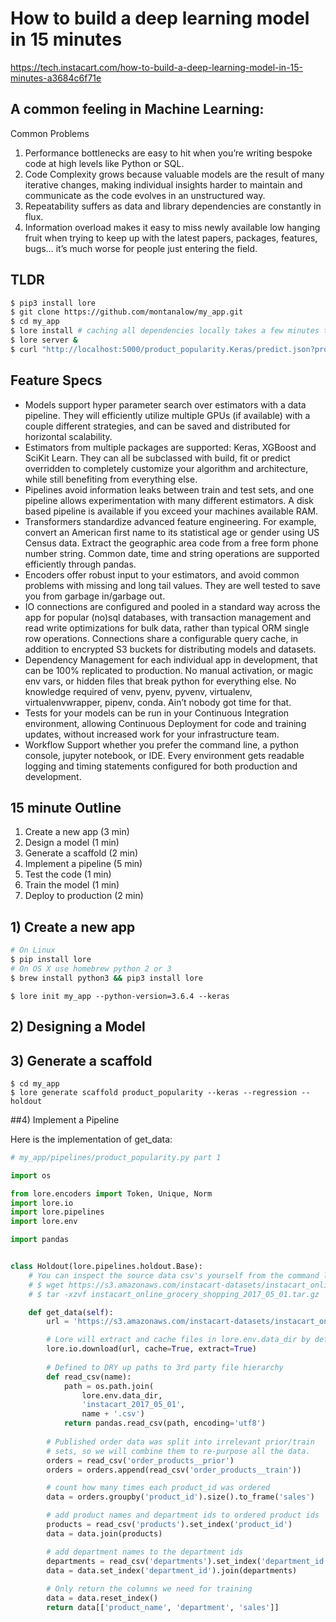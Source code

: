 How to build a deep learning model in 15 minutes
================================================

https://tech.instacart.com/how-to-build-a-deep-learning-model-in-15-minutes-a3684c6f71e

## A common feeling in Machine Learning:

Common Problems

1. Performance bottlenecks are easy to hit when you’re writing bespoke code at high levels like Python or SQL.
2. Code Complexity grows because valuable models are the result of many iterative changes, making individual insights harder to maintain and communicate as the code evolves in an unstructured way.
3. Repeatability suffers as data and library dependencies are constantly in flux.
4. Information overload makes it easy to miss newly available low hanging fruit when trying to keep up with the latest papers, packages, features, bugs… it’s much worse for people just entering the field.

## TLDR

```sh
$ pip3 install lore
$ git clone https://github.com/montanalow/my_app.git
$ cd my_app 
$ lore install # caching all dependencies locally takes a few minutes the first time
$ lore server & 
$ curl "http://localhost:5000/product_popularity.Keras/predict.json?product_name=Banana&department=produce"
```

## Feature Specs

* Models support hyper parameter search over estimators with a data pipeline. They will efficiently utilize multiple GPUs (if available) with a couple different strategies, and can be saved and distributed for horizontal scalability.
* Estimators from multiple packages are supported: Keras, XGBoost and SciKit Learn. They can all be subclassed with build, fit or predict overridden to completely customize your algorithm and architecture, while still benefiting from everything else.
* Pipelines avoid information leaks between train and test sets, and one pipeline allows experimentation with many different estimators. A disk based pipeline is available if you exceed your machines available RAM.
* Transformers standardize advanced feature engineering. For example, convert an American first name to its statistical age or gender using US Census data. Extract the geographic area code from a free form phone number string. Common date, time and string operations are supported efficiently through pandas.
* Encoders offer robust input to your estimators, and avoid common problems with missing and long tail values. They are well tested to save you from garbage in/garbage out.
* IO connections are configured and pooled in a standard way across the app for popular (no)sql databases, with transaction management and read write optimizations for bulk data, rather than typical ORM single row operations. Connections share a configurable query cache, in addition to encrypted S3 buckets for distributing models and datasets.
* Dependency Management for each individual app in development, that can be 100% replicated to production. No manual activation, or magic env vars, or hidden files that break python for everything else. No knowledge required of venv, pyenv, pyvenv, virtualenv, virtualenvwrapper, pipenv, conda. Ain’t nobody got time for that.
* Tests for your models can be run in your Continuous Integration environment, allowing Continuous Deployment for code and training updates, without increased work for your infrastructure team.
* Workflow Support whether you prefer the command line, a python console, jupyter notebook, or IDE. Every environment gets readable logging and timing statements configured for both production and development.

## 15 minute Outline

1. Create a new app (3 min)
2. Design a model (1 min)
3. Generate a scaffold (2 min)
4. Implement a pipeline (5 min)
5. Test the code (1 min)
6. Train the model (1 min)
7. Deploy to production (2 min)

## 1) Create a new app

```sh
# On Linux
$ pip install lore
# On OS X use homebrew python 2 or 3
$ brew install python3 && pip3 install lore
```

    $ lore init my_app --python-version=3.6.4 --keras

## 2) Designing a Model

## 3) Generate a scaffold

    $ cd my_app
    $ lore generate scaffold product_popularity --keras --regression --holdout

##4) Implement a Pipeline

Here is the implementation of get_data:

```python
# my_app/pipelines/product_popularity.py part 1

import os

from lore.encoders import Token, Unique, Norm
import lore.io
import lore.pipelines
import lore.env

import pandas


class Holdout(lore.pipelines.holdout.Base):
    # You can inspect the source data csv's yourself from the command line with:
    # $ wget https://s3.amazonaws.com/instacart-datasets/instacart_online_grocery_shopping_2017_05_01.tar.gz
    # $ tar -xzvf instacart_online_grocery_shopping_2017_05_01.tar.gz

    def get_data(self):
        url = 'https://s3.amazonaws.com/instacart-datasets/instacart_online_grocery_shopping_2017_05_01.tar.gz'

        # Lore will extract and cache files in lore.env.data_dir by default
        lore.io.download(url, cache=True, extract=True)
        
        # Defined to DRY up paths to 3rd party file hierarchy
        def read_csv(name):
            path = os.path.join(
                lore.env.data_dir,
                'instacart_2017_05_01',
                name + '.csv')
            return pandas.read_csv(path, encoding='utf8')
        
        # Published order data was split into irrelevant prior/train
        # sets, so we will combine them to re-purpose all the data.
        orders = read_csv('order_products__prior')
        orders = orders.append(read_csv('order_products__train'))

        # count how many times each product_id was ordered
        data = orders.groupby('product_id').size().to_frame('sales')

        # add product names and department ids to ordered product ids
        products = read_csv('products').set_index('product_id')
        data = data.join(products)

        # add department names to the department ids
        departments = read_csv('departments').set_index('department_id')
        data = data.set_index('department_id').join(departments)
        
        # Only return the columns we need for training
        data = data.reset_index()
        return data[['product_name', 'department', 'sales']]
```            
